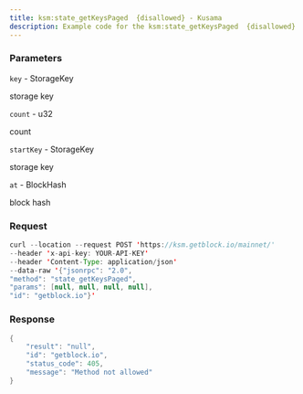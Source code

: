 ```yaml
---
title: ksm:state_getKeysPaged  {disallowed} - Kusama
description: Example code for the ksm:state_getKeysPaged  {disallowed} json-rpc method. Сomplete guide on how to use ksm:state_getKeysPaged  {disallowed} json-rpc in GetBlock.io Web3 documentation.
---
```


### Parameters


`key` - StorageKey

storage key

`count` - u32

count

`startKey` - StorageKey

storage key

`at` - BlockHash

block hash

### Request

``` java
curl --location --request POST 'https://ksm.getblock.io/mainnet/' 
--header 'x-api-key: YOUR-API-KEY' 
--header 'Content-Type: application/json' 
--data-raw '{"jsonrpc": "2.0",
"method": "state_getKeysPaged",
"params": [null, null, null, null],
"id": "getblock.io"}'
```

###  Response

``` java
{
    "result": "null",
    "id": "getblock.io",
    "status_code": 405,
    "message": "Method not allowed"
}
```

